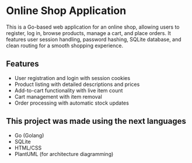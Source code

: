 # Online Shop Application

This is a Go-based web application for an online shop, allowing users to register, log in, browse products, manage a cart, and place orders. It features user session handling, password hashing, SQLite database, and clean routing for a smooth shopping experience.

## Features

- User registration and login with session cookies
- Product listing with detailed descriptions and prices
- Add-to-cart functionality with live item count
- Cart management with item removal
- Order processing with automatic stock updates

## This project was made using the next languages

- Go (Golang)
- SQLite
- HTML/CSS
- PlantUML (for architecture diagramming)

